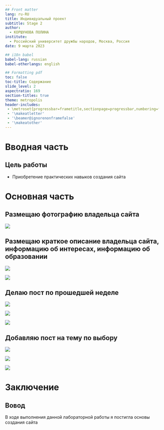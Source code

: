 ```yaml
---
## Front matter
lang: ru-RU
title: Индивидуальный проект
subtitle: Stage 2
author:
  - КОРШУНОВА ПОЛИНА
institute:
  - Российский университет дружбы народов, Москва, Россия
date: 9 марта 2023

## i18n babel
babel-lang: russian
babel-otherlangs: english

## Formatting pdf
toc: false
toc-title: Содержание
slide_level: 2
aspectratio: 169
section-titles: true
theme: metropolis
header-includes:
 - \metroset{progressbar=frametitle,sectionpage=progressbar,numbering=fraction}
 - '\makeatletter'
 - '\beamer@ignorenonframefalse'
 - '\makeatother'
---
```



# Вводная часть

## Цель работы

- Приобретение практических навыков создания сайта

# Основная часть

##  Размещаю фотографию владельца сайта
![](./image/1.png)

## Размещаю краткое описание владельца сайта, информацию об интересах, информацию об образовании

![](./image/2.png)

![](./image/3.png)

## Делаю пост по прошедшей неделе

![](./image/4.png)

![](./image/5.png)

![](./image/6.png)

##  Добавляю пост на тему по выбору

![](./image/7.png)

![](./image/8.png)

![](./image/9.png)




# Заключение

## Вовод

В ходе выполнения данной лабораторной работы я постигла основы создания сайта

